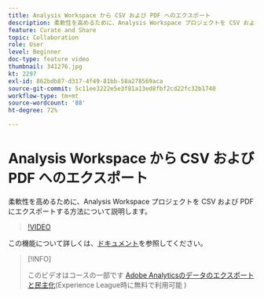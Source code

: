 ```yaml
---
title: Analysis Workspace から CSV および PDF へのエクスポート
description: 柔軟性を高めるために、Analysis Workspace プロジェクトを CSV および PDF にエクスポートする方法について説明します。
feature: Curate and Share
topic: Collaboration
role: User
level: Beginner
doc-type: feature video
thumbnail: 341276.jpg
kt: 2297
exl-id: 862bdb87-d317-4f49-81bb-58a278569aca
source-git-commit: 5c11ee3222e5e3f81a13ed8fbf2cd22fc32b1740
workflow-type: tm+mt
source-wordcount: '88'
ht-degree: 72%

---
```


# Analysis Workspace から CSV および PDF へのエクスポート

柔軟性を高めるために、Analysis Workspace プロジェクトを CSV および PDF にエクスポートする方法について説明します。

>[!VIDEO](https://video.tv.adobe.com/v/341276/?quality=12&learn=on)

この機能について詳しくは、[ドキュメント](https://experienceleague.adobe.com/docs/analytics/analyze/analysis-workspace/curate-share/download-send.html?lang=ja)を参照してください。

>[!INFO]
>
> このビデオはコースの一部です [Adobe Analyticsのデータのエクスポートと民主化](https://experienceleague.adobe.com/?recommended=Analytics-A-1-2022.1.democratizing)(Experience League時に無料で利用可能 )